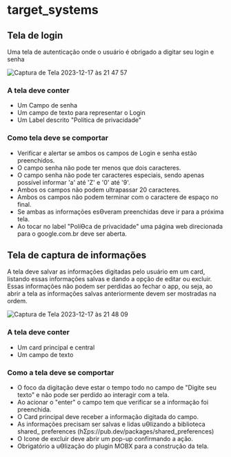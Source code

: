 
# target_systems

## Tela de login

Uma tela de autenticação onde o usuário é obrigado a digitar seu login e senha

![Captura de Tela 2023-12-17 às 21 47 57](https://github.com/matheus-kittler/target_systems/assets/53222107/28f835b3-735c-4990-b661-33229ef7d1e4)

### A tela deve conter

* Um Campo de senha
* Um campo de texto para representar o Login
* Um Label descrito "Política de privacidade"

### Como tela deve se comportar 

* Verificar e alertar se ambos os campos de Login e senha estão preenchidos.
* O campo senha não pode ter menos que dois caracteres.
* O campo senha não pode ter caracteres especiais, sendo apenas possível
informar 'a' até 'Z' e '0' até '9'.
* Ambos os campos não podem ultrapassar 20 caracteres.
* Ambos os campos não podem terminar com o caractere de espaço no final.
* Se ambas as informações esƟveram preenchidas deve ir para a próxima tela.
* Ao tocar no label "PolíƟca de privacidade" uma página web direcionada para o
google.com.br deve ser aberta. 

## Tela de captura de informações

A tela deve salvar as informações digitadas pelo usuário em um card, listando essas informações
salvas e dando a opção de editar ou excluir. Essas informações não podem ser perdidas ao fechar
o app, ou seja, ao abrir a tela as informações salvas anteriormente devem ser mostradas na
ordem. 

![Captura de Tela 2023-12-17 às 21 48 09](https://github.com/matheus-kittler/target_systems/assets/53222107/6eb5c4d4-98cd-490f-95d6-97f2a524f3a7)

### A tela deve conter

* Um card principal e central
* Um campo de texto

### Como a tela deve se comportar

* O foco da digitação deve estar o tempo todo no campo de "Digite seu texto" e não pode
ser perdido ao interagir com a tela.
* Ao acionar o "enter" o campo tem que verificar se a informação foi preenchida.
* O Card principal deve receber a informação digitada do campo.
* As informações precisam ser salvas e lidas uƟlizando a biblioteca shared_ preferences
(hƩps://pub.dev/packages/shared_preferences)
* O Icone de excluir deve abrir um pop-up confirmando a ação.
* Obrigatório a uƟlização do plugin MOBX para a construção da tela.
